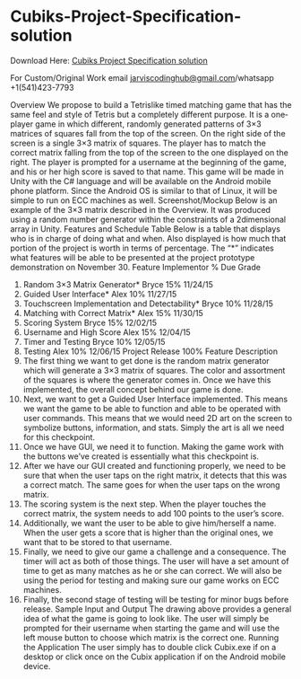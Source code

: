 # Cubiks-Project-Specification-solution

Download Here: [Cubiks Project Specification solution](https://jarviscodinghub.com/assignment/cubiks-project-specification-solution/)

For Custom/Original Work email jarviscodinghub@gmail.com/whatsapp +1(541)423-7793

Overview
We propose to build a Tetris­like timed matching game that has the same feel and style of Tetris
but a completely different purpose. It is a one­player game in which different, randomly
generated patterns of 3×3 matrices of squares fall from the top of the screen. On the right side of
the screen is a single 3×3 matrix of squares. The player has to match the correct matrix falling
from the top of the screen to the one displayed on the right. The player is prompted for a
username at the beginning of the game, and his or her high score is saved to that name. This
game will be made in Unity with the C# language and will be available on the Android mobile
phone platform. Since the Android OS is similar to that of Linux, it will be simple to run on ECC
machines as well.
Screenshot/Mockup
Below is an example of the 3×3 matrix described in the Overview. It was produced using a
random number generator within the constraints of a 2­dimensional array in Unity.
Features and Schedule Table
Below is a table that displays who is in charge of doing what and when. Also displayed is how
much that portion of the project is worth in terms of percentage. The “*” indicates what features
will be able to be presented at the project prototype demonstration on November 30.
Feature Implementor % Due Grade
1. Random 3×3 Matrix Generator* Bryce 15% 11/24/15
2. Guided User Interface* Alex 10% 11/27/15
3. Touchscreen Implementation and
Detectability*
Bryce 10% 11/28/15
4. Matching with Correct Matrix* Alex 15% 11/30/15
5. Scoring System Bryce 15% 12/02/15
6. Username and High Score Alex 15% 12/04/15
7. Timer and Testing Bryce 10% 12/05/15
8. Testing Alex 10% 12/06/15
Project Release 100%
Feature Description
1. The first thing we want to get done is the random matrix generator which will generate a
3×3 matrix of squares. The color and assortment of the squares is where the generator
comes in. Once we have this implemented, the overall concept behind our game is done.
2. Next, we want to get a Guided User Interface implemented. This means we want the
game to be able to function and able to be operated with user commands. This means that
we would need 2D art on the screen to symbolize buttons, information, and stats. Simply
the art is all we need for this checkpoint.
3. Once we have GUI, we need it to function. Making the game work with the buttons
we’ve created is essentially what this checkpoint is.
4. After we have our GUI created and functioning properly, we need to be sure that when
the user taps on the right matrix, it detects that this was a correct match. The same goes
for when the user taps on the wrong matrix.
5. The scoring system is the next step. When the player touches the correct matrix, the
system needs to add 100 points to the user’s score.
6. Additionally, we want the user to be able to give him/herself a name. When the user gets
a score that is higher than the original ones, we want that to be stored to that username.
7. Finally, we need to give our game a challenge and a consequence. The timer will act as
both of those things. The user will have a set amount of time to get as many matches as
he or she can correct. We will also be using the period for testing and making sure our
game works on ECC machines.
8. Finally, the second stage of testing will be testing for minor bugs before release.
Sample Input and Output
The drawing above provides a general idea of what the game is going to look like. The user will
simply be prompted for their username when starting the game and will use the left mouse button
to choose which matrix is the correct one.
Running the Application
The user simply has to double click Cubix.exe if on a desktop or click once on the Cubix
application if on the Android mobile device.

